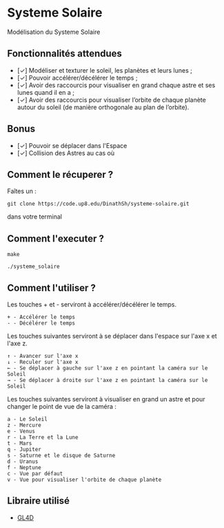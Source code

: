 # Systeme Solaire

Modélisation du Systeme Solaire

## Fonctionnalités attendues

- [✓] Modéliser et texturer le soleil, les planètes et leurs lunes ;
- [✓] Pouvoir accélérer/décélérer le temps ;
- [✓]  Avoir des raccourcis pour visualiser en grand chaque astre et ses lunes quand il en a ;
- [✓]  Avoir des raccourcis pour visualiser l’orbite de chaque planète autour du soleil (de manière orthogonale au plan de l’orbite).

## Bonus

- [✓] Pouvoir se déplacer dans l'Espace
- [✓] Collision des Astres au cas où

## Comment le récuperer ?

Faîtes un : 
```
git clone https://code.up8.edu/DinathSh/systeme-solaire.git
```
dans votre terminal

## Comment l'executer ?
```
make
```

```
./systeme_solaire
```
## Comment l'utiliser ?
Les touches + et - serviront à accélérer/décélérer le temps.
```
+ - Accélérer le temps
- - Décélérer le temps
```
Les touches suivantes serviront à se déplacer dans l'espace sur l'axe x et l'axe z.
```
↑ - Avancer sur l'axe x
↓ - Reculer sur l'axe x
← - Se déplacer à gauche sur l'axe z en pointant la caméra sur le Soleil  
→ - Se déplacer à droite sur l'axe z en pointant la caméra sur le Soleil  
```

Les touches suivantes serviront à visualiser en grand un astre et pour changer le point de vue de la caméra :

```
a - Le Soleil
z - Mercure
e - Venus
r - La Terre et la Lune
t - Mars
q - Jupiter
s - Saturne et le disque de Saturne
d - Uranus
f - Neptune
c - Vue par défaut
v - Vue pour visualiser l'orbite de chaque planète
```
## Libraire utilisé
* [GL4D](https://github.com/noalien/GL4Dummies) 
